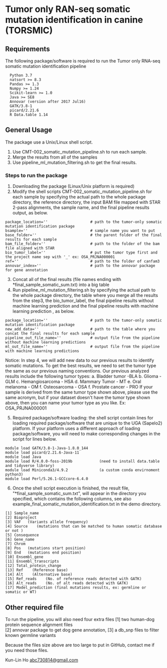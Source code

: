 # Tumor only RAN-seq somatic mutation identification in canine (TORSMIC)

## **Requirements**

The following package/software is required to run the Tumor only RNA-seq somatic mutation identification pipeline

```
  Python 3.7
  natsort >= 8.3
  Pandas >= 1.3
  Numpy >= 1.24
  Scikit-learn >= 1.0
  Java >= SE8
  Annovar (version after 2017 Jul16)
  GATK/3.8-1
  picard/2.21.6
  R Data.table 1.14
```

## **General Usage**

The package use a Unix/Linux shell script.

1. Use CMT-002_somatic_mutation_pipeline.sh to run each sample.
2. Merge the results from all of the samples
3. Use pipeline_ml_mutation_filtering.sh to get the final results.

### Steps to run the package

1. Downloading the package (Linux/Unix platform is required)
2. Modify the shell scripts CMT-002_somatic_mutation_pipeline.sh for each sample by specifying the actual path to the whole package directory, the reference directory, the input BAM file mapped with STAR 2-pass alignments, the sample name, and the final pipeline results output, as below.

```
package_location=''                   # path to the tumor-only somatic mutation identification package
bsample=''                            # sample name you want to put
base_folder=''                        # the parent folder of the final results for each sample
bam_file_folder=''                    # path to the folder of the bam file aligned with STAR
bio_tumor_label=''                    # put the tumor type first and the project name sep with '_' ex: OSA_PRJNA000001
ref=''                                # path to the folder of canfam3
annovar_index=''                      # path to the annovar package for gene annotation
```

3. Concat all of the final results (file names ending with \*final_sample_somatic_sum.txt) into a big table
4. Run pipeline_ml_mutation_filtering.sh by specifying the actual path to the whole package directory, the table where you merge all the results from the step3, the bio_tumor_label, the final pipeline results without machine learning prediction and the final pipeline results with machine learning prediction , as below.

```
package_location=''                   # path to the tumor-only somatic mutation identification package
new_add_data=''                       # path to the table where you concat the final results for each sample
pipeline_out_file_name=''             # output file from the pipeline without machine learning predictions
ml_out_file_name=''                   # output file from the pipeline with machine learning predictions
```

Notice:
In step 4, we will add new data to our previous results to identify somatic mutations. To get the best results, we need to set the tumor type the same as our previous naming conventions. Our previous analyzed results include the following tumor types:
a. Bladder tumor -BLA
b. Glioma - GLM
c. Hemangiosarcoma - HSA
d. Mammary Tumor - MT
e. Oral melanoma - OM
f. Osteosarcoma - OSA
f. Prostate cancer - PRO
If your sample is derived from the same tumor type shown above, please use the same acronym, but if your dataset doesn't have the tumor type shown above, then you can name your tumor type as you like. Ex: OSA_PRJNA000001

5.  Required package/software loading: the shell script contain lines for loading required package/software that are unique to the UGA (Sapelo2) platform. If your platform uses a different approach of loading package/software, you will need to make corresponding changes in the script for lines below.

```
module load GATK/3.8-1-Java-1.8.0_144
module load picard/2.21.6-Java-11
module load Java
module load R/4.0.0-foss-2019b            (need to install data.table and tidyverse library)
module load Miniconda3/4.9.2              (a custom conda envirnoment python3)
module load Perl/5.26.1-GCCcore-6.4.0
```

6.  Once the shell script execution is finished, the result file, "\*final_sample_somatic_sum.txt", will appear in the directory you specified, which contains the following columns, see also example_final_somatic_mutation_identification.txt in the demo directory.

```
[1] Sample_name
[2] Bioproject
[3] VAF   (Variants allele frequency)
[4] Source    (mutations that can be matched to human somatic database or not )
[5] Consequence
[6] Gene_name
[7] Chrom
[8] Pos   (mutations start position)
[9] End   (mutations end position)
[10] Ensembl_gene
[11] Ensembl_transcripts
[12] Total_protein_change
[13] Ref    (Reference base)
[14] Alt    (Alternative base)
[15] Ref_reads    (No. of reference reads detected with GATK)
[16] Alt_reads    (No. of alt reads detected with GATK)
[17] Model_prediction (final mutations results, ex: germline or somatic or WT)

```

## **Other required file**

To run the pipeline, you will also need four extra files
[1] two human-dog protein sequence alignment files  
[2] annovar package to get dog gene annotation,
[3] a db_snp files to filter known germline variants

Because the files size above are too large to put in GitHub, contact me if you need those files.

Kun-Lin Ho <abc730814@gmail.com>
